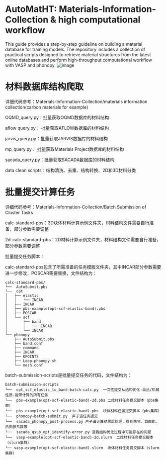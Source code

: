 # AutoMatHT: Materials-Information-Collection & high computational workflow
This guide provides a step-by-step guideline on building a material database for training models. 
The repository includes a collection of practical scripts designed to retrieve material structures from the latest online databases and perform high-throughput computational workflow with VASP and phonopy.
![image](https://github.com/user-attachments/assets/bba9337d-b5f2-4916-9873-0915c6c8f642)

# 材料数据库结构爬取

详细代码参考：Materials-Information-Collection/materials information collection(carbon materials for example)

OQMD_query.py：批量获取OQMD数据库的材料结构

aflow query.py： 批量获取AFLOW数据库的材料结构

jarvis_query.py：批量获取JARVIS数据库的材料结构

mp_query.py： 批量获取Materials Project数据库的材料结构

sacada_query.py：批量获取SACADA数据库的材料结构

data clean scripts：结构清洗、去重、结构转换、2D和3D材料分类
# 批量提交计算任务
详细代码参考：Materials-Information-Collection/Batch Submission of Cluster Tasks

calc-standard-pbs：3D块体材料计算示例文件夹，材料结构文件需要自行准备，部分参数需要调整

2d-calc-standard-pbs：2D材料计算示例文件夹，材料结构文件需要自行准备，部分参数需要调整

批量提交任务脚本：

calc-standard-pbs包含了所需准备的任务模版文件夹，其中INCAR部分参数需要进一步修改，POSCAR需要替换，文件结构为：
```
calc-standard-pbs/
└──  AutoSubmit.pbs
└──  opt
│   ├── elastic
│   │   └── INCAR
│   ├── INCAR
│   ├── pbs-example(opt-scf-elastic-band).pbs
│   ├── POSCAR
│   └── scf
│       ├── band
│       │   └── INCAR
│       └── INCAR
└── phonopy
    ├── AutoSubmit.pbs   
    ├── band.conf    
    ├── command    
    ├── INCAR    
    ├── KPOINTS    
    ├── Loop-phonopy.sh    
    └── mesh.conf
```  
batch-submission-scripts是批量提交任务的代码，文件结构为：
```
batch-submission-scripts
└──  opt_scf_elastic_to_band-batch-calc.py  一次性提交从结构优化-自洽/机械性质-能带计算的所有任务
└──  pbs-example(opt-scf-elastic-band)-2d.pbs 二维材料任务提交脚本（pbs集群）
└──  pbs-example(opt-scf-elastic-band).pbs  块体材料任务提交脚本（pbs集群）
└──  phonopy-batch-submit.py  声子谱任务提交
└──  sacada_phonopy_post-process.py 声子谱计算结果后处理，得到热容、自由能、热膨胀系数等
└──  sacada_qsub_opt_identify-error.py 查看结构优化过程中可能存在的问题
└──  vasp-example(opt-scf-elastic-band)-2d.slurm  二维材料任务提交脚本（slurm集群）
└── vasp-example(opt-scf-elastic-band).slurm  块体材料任务提交脚本（slurm集群）
```
